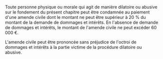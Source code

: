 Toute personne physique ou morale qui agit de manière dilatoire ou abusive sur le fondement du présent chapitre peut être condamnée au paiement d'une amende civile dont le montant ne peut être supérieur à 20 % du montant de la demande de dommages et intérêts. En l'absence de demande de dommages et intérêts, le montant de l'amende civile ne peut excéder 60 000 €.

L'amende civile peut être prononcée sans préjudice de l'octroi de dommages et intérêts à la partie victime de la procédure dilatoire ou abusive.
